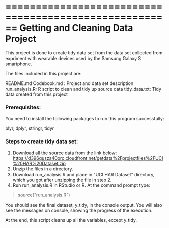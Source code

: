 ======================================================
Getting and Cleaning Data Project 
=====================================================
This project is done to create tidy data set from the data set collected from expriment with wearable devices used by the Samsung Galaxy S smartphone.

The files included in this project are:

README.md
Codebook.md : Project and data set description
run_analysis.R: R script to clean and tidy up source data
tidy_data.txt: Tidy data created from this project

### Prerequisites:
  You need to install the following packages to run this program successfully:

  plyr, dplyr, stringr, tidyr

### Steps to create tidy data set:

1. Download all the source data from the link below:
https://d396qusza40orc.cloudfront.net/getdata%2Fprojectfiles%2FUCI%20HAR%20Dataset.zip 
2. Unzip the files in a directory.
3. Download run_analysis.R and place in "UCI HAR Dataset" directory, which you got after unzipping the file in step 2.
4. Run run_analysis.R in RStudio or R. At the command prompt type:

> source("run_analysis.R")

  You should see the final dataset, y_tidy, in the console output.
  You will also see the messages on console, showing the progress of the execution. 

  At the end, this script cleans up all the variables, except y_tidy.
  


